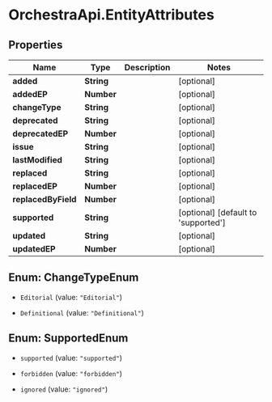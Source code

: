 # OrchestraApi.EntityAttributes

## Properties
Name | Type | Description | Notes
------------ | ------------- | ------------- | -------------
**added** | **String** |  | [optional] 
**addedEP** | **Number** |  | [optional] 
**changeType** | **String** |  | [optional] 
**deprecated** | **String** |  | [optional] 
**deprecatedEP** | **Number** |  | [optional] 
**issue** | **String** |  | [optional] 
**lastModified** | **String** |  | [optional] 
**replaced** | **String** |  | [optional] 
**replacedEP** | **Number** |  | [optional] 
**replacedByField** | **Number** |  | [optional] 
**supported** | **String** |  | [optional] [default to &#39;supported&#39;]
**updated** | **String** |  | [optional] 
**updatedEP** | **Number** |  | [optional] 


<a name="ChangeTypeEnum"></a>
## Enum: ChangeTypeEnum


* `Editorial` (value: `"Editorial"`)

* `Definitional` (value: `"Definitional"`)




<a name="SupportedEnum"></a>
## Enum: SupportedEnum


* `supported` (value: `"supported"`)

* `forbidden` (value: `"forbidden"`)

* `ignored` (value: `"ignored"`)




